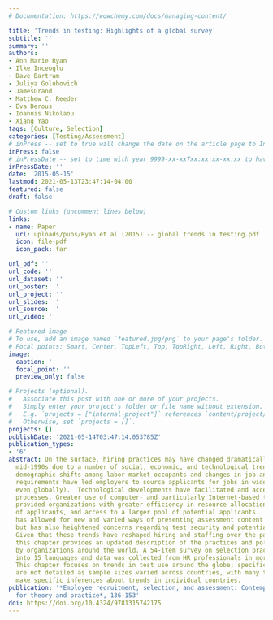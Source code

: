 ```yaml
---
# Documentation: https://wowchemy.com/docs/managing-content/

title: 'Trends in testing: Highlights of a global survey'
subtitle: ''
summary: ''
authors:
- Ann Marie Ryan
- Ilke Inceoglu
- Dave Bartram
- Juliya Golubovich
- JamesGrand
- Matthew C. Reeder
- Eva Derous
- Ioannis Nikolaou
- Xiang Yao
tags: [Culture, Selection]
categories: [Testing/Assessment]
# inPress -- set to true will change the date on the article page to In Press; set to false will show publication date
inPress: false
# inPressDate -- set to time with year 9999-xx-xxTxx:xx:xx-xx:xx to have article listed as "in press" on Publications page; set to '' and include a date in the 'date' field once published
inPressDate: ''
date: '2015-05-15'
lastmod: 2021-05-13T23:47:14-04:00
featured: false
draft: false

# Custom links (uncomment lines below)
links:
- name: Paper
  url: uploads/pubs/Ryan et al (2015) -- global trends in testing.pdf
  icon: file-pdf
  icon_pack: far

url_pdf: ''
url_code: ''
url_dataset: ''
url_poster: ''
url_project: ''
url_slides: ''
url_source: ''
url_video: ''

# Featured image
# To use, add an image named `featured.jpg/png` to your page's folder.
# Focal points: Smart, Center, TopLeft, Top, TopRight, Left, Right, BottomLeft, Bottom, BottomRight.
image:
  caption: ''
  focal_point: ''
  preview_only: false

# Projects (optional).
#   Associate this post with one or more of your projects.
#   Simply enter your project's folder or file name without extension.
#   E.g. `projects = ["internal-project"]` references `content/project/deep-learning/index.md`.
#   Otherwise, set `projects = []`.
projects: []
publishDate: '2021-05-14T03:47:14.053785Z'
publication_types:
- '6'
abstract: On the surface, hiring practices may have changed dramatically since the
  mid-1990s due to a number of social, economic, and technological trends. Skill and
  demographic shifts among labor market occupants and changes in job and occupational
  requirements have led employers to source applicants for jobs in wider markets (and
  even globally).  Technological developments have facilitated and accelerated staffing
  processes. Greater use of computer- and particularly Internet-based testing has
  provided organizations with greater efficiency in resource allocation, quicker processing
  of applicants, and access to a larger pool of potential applicants.  Technology
  has allowed for new and varied ways of presenting assessment content to applicants,
  but has also heightened concerns regarding test security and potential cheating.
  Given that these trends have reshaped hiring and staffing over the past 20 years,
  this chapter provides an updated description of the practices and policies used
  by organizations around the world. A 54-item survey on selection practices was translated
  into 15 languages and data was collected from HR professionals in more than 25 countries.
  This chapter focuses on trends in test use around the globe; specific country differences
  are not detailed as sample sizes varied across countries, with many too small to
  make specific inferences about trends in individual countries.
publication: '*Employee recruitment, selection, and assessment: Contemporary issues
  for theory and practice*, 136-153'
doi: https://doi.org/10.4324/9781315742175 
---
```

